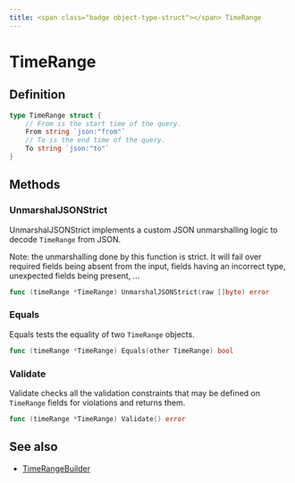 ```yaml
---
title: <span class="badge object-type-struct"></span> TimeRange
---
```

# <span class="badge object-type-struct"></span> TimeRange

## Definition

```go
type TimeRange struct {
    // From is the start time of the query.
    From string `json:"from"`
    // To is the end time of the query.
    To string `json:"to"`
}
```
## Methods

### <span class="badge object-method"></span> UnmarshalJSONStrict

UnmarshalJSONStrict implements a custom JSON unmarshalling logic to decode `TimeRange` from JSON.

Note: the unmarshalling done by this function is strict. It will fail over required fields being absent from the input, fields having an incorrect type, unexpected fields being present, …

```go
func (timeRange *TimeRange) UnmarshalJSONStrict(raw []byte) error
```

### <span class="badge object-method"></span> Equals

Equals tests the equality of two `TimeRange` objects.

```go
func (timeRange *TimeRange) Equals(other TimeRange) bool
```

### <span class="badge object-method"></span> Validate

Validate checks all the validation constraints that may be defined on `TimeRange` fields for violations and returns them.

```go
func (timeRange *TimeRange) Validate() error
```

## See also

 * <span class="badge builder"></span> [TimeRangeBuilder](./builder-TimeRangeBuilder.md)
